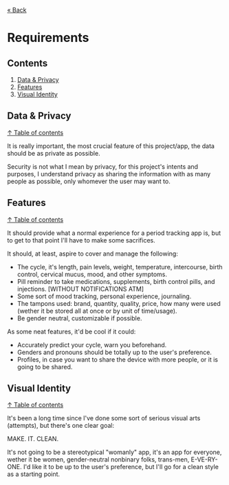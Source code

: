 [« Back](./README.md)

# Requirements #

## Contents

1. [Data & Privacy](#data--privacy)
1. [Features](#features)
1. [Visual Identity](#visual-identity)

## Data & Privacy
[↑ Table of contents](#contents)

It is really important, the most crucial feature of this project/app, the data should be as private as possible.

Security is not what I mean by privacy, for this project's intents and purposes, I understand privacy as sharing the information with as many people as possible, only whomever the user may want to.

## Features
[↑ Table of contents](#contents)

It should provide what a normal experience for a period tracking app is, but to get to that point I'll have to make some sacrifices.

It should, at least, aspire to cover and manage the following:

- The cycle, it's length, pain levels, weight, temperature, intercourse, birth control, cervical mucus, mood, and other symptoms.
- Pill reminder to take medications, supplements, birth control pills, and injections. [WITHOUT NOTIFICATIONS ATM]
- Some sort of mood tracking, personal experience, journaling.
- The tampons used: brand, quantity, quality, price, how many were used (wether it be stored all at once or by unit of time/usage).
- Be gender neutral, customizable if possible.

As some neat features, it'd be cool if it could:

- Accurately predict your cycle, warn you beforehand.
- Genders and pronouns should be totally up to the user's preference.
- Profiles, in case you want to share the device with more people, or it is going to be shared.

## Visual Identity
[↑ Table of contents](#contents)

It's been a long time since I've done some sort of serious visual arts (attempts), but there's one clear goal:

MAKE. IT. CLEAN.

It's not going to be a stereotypical "womanly" app, it's an app for everyone, wether it be women, gender-neutral nonbinary folks, trans-men, E-VE-RY-ONE.
I'd like it to be up to the user's preference, but I'll go for a clean style as a starting point.